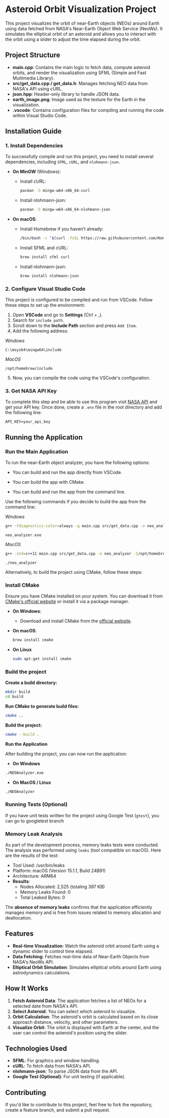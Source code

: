 # **Asteroid Orbit Visualization Project**

This project visualizes the orbit of near-Earth objects (NEOs) around Earth using data fetched from NASA's Near-Earth Object Web Service (NeoWs). It simulates the elliptical orbit of an asteroid and allows you to interact with the orbit using a slider to adjust the time elapsed during the orbit.

## **Project Structure**

- **main.cpp**: Contains the main logic to fetch data, compute asteroid orbits, and render the visualization using SFML (Simple and Fast Multimedia Library).
- **src/get_data.cpp / get_data.h**: Manages fetching NEO data from NASA's API using cURL.
- **json.hpp**: Header-only library to handle JSON data.
- **earth_image.png**: Image used as the texture for the Earth in the visualization.
- **.vscode**: Contains configuration files for compiling and running the code within Visual Studio Code.

## **Installation Guide**

### 1. **Install Dependencies**

To successfully compile and run this project, you need to install several dependencies, including `SFML`, `cURL`, and `nlohmann-json`.

- **On MinGW** (Windows):
    - Install cURL:
      ```bash
      pacman -S mingw-w64-x86_64-curl
      ```
    - Install nlohmann-json:
      ```bash
      pacman -S mingw-w64-x86_64-nlohmann-json
      ```

- **On macOS**:
    - Install Homebrew if you haven’t already:
      ```bash
      /bin/bash -c "$(curl -fsSL https://raw.githubusercontent.com/Homebrew/install/HEAD/install.sh)"
      ```
    - Install SFML and cURL:
      ```bash
      brew install sfml curl
      ```
    - Install nlohmann-json:
      ```bash
      brew install nlohmann-json
      ```

### 2. **Configure Visual Studio Code**

This project is configured to be compiled and run from VSCode. Follow these steps to set up the environment:

1. Open **VSCode** and go to **Settings** (Ctrl + ,).
2. Search for `include path`.
3. Scroll down to the **Include Path** section and press `Add Item`.
4. Add the following address:

  _Windows_
   ```
   C:\msys64\mingw64\include
   ```
_MacOS_
   ```
   /opt/homebrew/include
   ```
5. Now, you can compile the code using the VSCode's configuration.

### 3. Get NASA API Key
To complete this step and be able to use this program visit [NASA API](https://api.nasa.gov/) and get your API key. Once done, create a `.env` file in the root directory and add the following line:
```
API_KEY=your_api_key
```

## **Running the Application**

### **Run the Main Application**

To run the near-Earth object analyzer, you have the following options:

- You can build and run the app directly from VSCode.

- You can build the app with CMake.

- You can build and run the app from the command line.

Use the following commands if you decide to build the app from the command line:

_Windows_
```bash
g++ -fdiagnostics-color=always -g main.cpp src/get_data.cpp -o neo_analyzer.exe -lcurl -lsfml-graphics -lsfml-window -lsfml-system
```
```
neo_analyzer.exe
```

_MacOS_
```bash
g++ -std=c++11 main.cpp src/get_data.cpp -o neo_analyzer -I/opt/homebrew/opt/sfml/include -L/opt/homebrew/opt/sfml/lib -lsfml-graphics -lsfml-window -lsfml-system -lcurl
```
```
./neo_analyzer
```

Alternatively, to build the project using CMake, follow these steps:

### **Install CMake**

Ensure you have CMake installed on your system. You can download it from [CMake's official website](https://cmake.org/download/) or install it via a package manager.

- **On Windows**:
  - Download and install CMake from the [official website](https://cmake.org/download/).

- **On macOS**:
  ```bash
  brew install cmake
  ```

- **On Linux**
  ```bash
  sudo apt-get install cmake
  ```

### **Build the project**

  **Create a build directory:**
  ```bash
  mkdir build
  cd build
  ```

  **Run CMake to generate build files:**
  ```bash
  cmake ..
  ```

  **Build the project:**
  ```bash
  cmake --build .
  ```

  **Run the Application**

  After building the project, you can now run the application:

  - **On Windows**
  ```bash
  ./NEOAnalyzer.exe
  ```

  - **On MacOS / Linux**
  ```bash
  ./NEOAnalyzer
  ```

### **Running Tests (Optional)**

If you have unit tests written for the project using Google Test (`gtest`), you can go to googletest branch

### Memory Leak Analysis

As part of the development process, memory leaks tests were conducted. The analysis was performed using `leaks` (tool compatible on macOS). Here are the results of the test:
  - Tool Used: /usr/bin/leaks
  - Platform: macOS (Version 15.1.1, Build 24B91)
  - Architecture: ARM64
  - **Results**:
    - Nodes Allocated: 2,525 (totaling 397 KB)
    - Memory Leaks Found: 0
    - Total Leaked Bytes: 0

The **absence of memory leaks** confirms that the application efficiently manages memory and is free from issues related to memory allocation and deallocation.


## **Features**

- **Real-time Visualization**: Watch the asteroid orbit around Earth using a dynamic slider to control time elapsed.
- **Data Fetching**: Fetches real-time data of Near-Earth Objects from NASA's NeoWs API.
- **Elliptical Orbit Simulation**: Simulates elliptical orbits around Earth using astrodynamics calculations.

## **How It Works**

1. **Fetch Asteroid Data**: The application fetches a list of NEOs for a selected date from NASA's API.
2. **Select Asteroid**: You can select which asteroid to visualize.
3. **Orbit Calculation**: The asteroid's orbit is calculated based on its close approach distance, velocity, and other parameters.
4. **Visualize Orbit**: The orbit is displayed with Earth at the center, and the user can control the asteroid's position using the slider.

## **Technologies Used**

- **SFML**: For graphics and window handling.
- **cURL**: To fetch data from NASA's API.
- **nlohmann-json**: To parse JSON data from the API.
- **Google Test (Optional)**: For unit testing (if applicable).

## **Contributing**

If you'd like to contribute to this project, feel free to fork the repository, create a feature branch, and submit a pull request.
